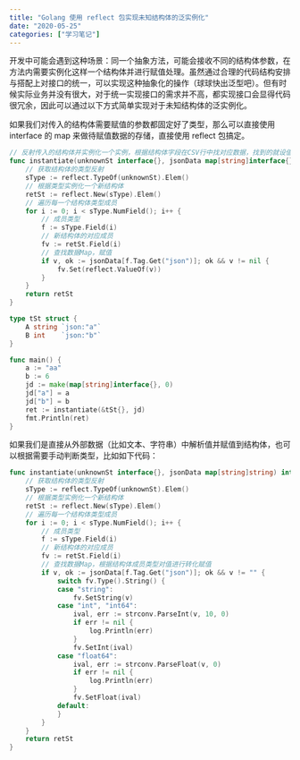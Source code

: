 ```yaml
---
title: "Golang 使用 reflect 包实现未知结构体的泛实例化"
date: "2020-05-25"
categories: ["学习笔记"]
---
```


开发中可能会遇到这种场景：同一个抽象方法，可能会接收不同的结构体参数，在方法内需要实例化这样一个结构体并进行赋值处理。虽然通过合理的代码结构安排与搭配上对接口的统一，可以实现这种抽象化的操作（球球快出泛型吧）。但有时候实际业务并没有很大，对于统一实现接口的需求并不高，都实现接口会显得代码很冗余，因此可以通过以下方式简单实现对于未知结构体的泛实例化。

如果我们对传入的结构体需要赋值的参数都固定好了类型，那么可以直接使用 interface 的 map 来做待赋值数据的存储，直接使用 reflect 包搞定。

``` go
// 反射传入的结构体并实例化一个实例，根据结构体字段在CSV行中找对应数据，找到的就设值
func instantiate(unknownSt interface{}, jsonData map[string]interface{}) interface{} {
	// 获取结构体的类型反射
	sType := reflect.TypeOf(unknownSt).Elem()
	// 根据类型实例化一个新结构体
	retSt := reflect.New(sType).Elem()
	// 遍历每一个结构体类型成员
	for i := 0; i < sType.NumField(); i++ {
		// 成员类型
		f := sType.Field(i)
		// 新结构体的对应成员
		fv := retSt.Field(i)
		// 查找数据Map，赋值
		if v, ok := jsonData[f.Tag.Get("json")]; ok && v != nil {
			fv.Set(reflect.ValueOf(v))
		}
	}
	return retSt
}

type tSt struct {
	A string `json:"a"`
	B int    `json:"b"`
}

func main() {
	a := "aa"
	b := 6
	jd := make(map[string]interface{}, 0)
	jd["a"] = a
	jd["b"] = b
	ret := instantiate(&tSt{}, jd)
	fmt.Println(ret)
}
```

如果我们是直接从外部数据（比如文本、字符串）中解析值并赋值到结构体，也可以根据需要手动判断类型，比如如下代码：

``` go
func instantiate(unknownSt interface{}, jsonData map[string]string) interface{} {
	// 获取结构体的类型反射
	sType := reflect.TypeOf(unknownSt).Elem()
	// 根据类型实例化一个新结构体
	retSt := reflect.New(sType).Elem()
	// 遍历每一个结构体类型成员
	for i := 0; i < sType.NumField(); i++ {
		// 成员类型
		f := sType.Field(i)
		// 新结构体的对应成员
		fv := retSt.Field(i)
		// 查找数据Map，根据结构体成员类型对值进行转化赋值
		if v, ok := jsonData[f.Tag.Get("json")]; ok && v != "" {
			switch fv.Type().String() {
			case "string":
				fv.SetString(v)
			case "int", "int64":
				ival, err := strconv.ParseInt(v, 10, 0)
				if err != nil {
					log.Println(err)
				}
				fv.SetInt(ival)
			case "float64":
				ival, err := strconv.ParseFloat(v, 0)
				if err != nil {
					log.Println(err)
				}
				fv.SetFloat(ival)
			default:
			}
		}
	}
	return retSt
}
```


